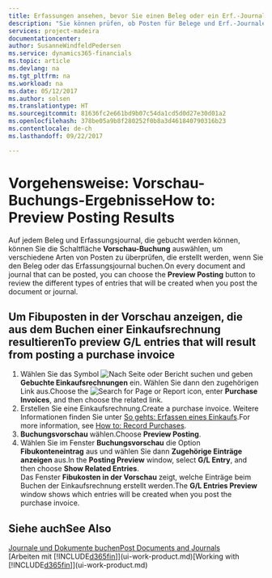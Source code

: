 ```yaml
---
title: Erfassungen ansehen, bevor Sie einen Beleg oder ein Erf.-Journal buchen | Microsoft Docs
description: "Sie können prüfen, ob Posten für Belege und Erf.-Journale fehlerfrei sind, bevor sie auf den Fibuposten buchen."
services: project-madeira
documentationcenter: 
author: SusanneWindfeldPedersen
ms.service: dynamics365-financials
ms.topic: article
ms.devlang: na
ms.tgt_pltfrm: na
ms.workload: na
ms.date: 05/12/2017
ms.author: solsen
ms.translationtype: HT
ms.sourcegitcommit: 81636fc2e661bd9b07c54da1cd5d0d27e30d01a2
ms.openlocfilehash: 378be05a9b8f280252f0b8a3d461840790316b23
ms.contentlocale: de-ch
ms.lasthandoff: 09/22/2017

---
```

# <a name="how-to-preview-posting-results"></a><span data-ttu-id="0c9c1-103">Vorgehensweise: Vorschau-Buchungs-Ergebnisse</span><span class="sxs-lookup"><span data-stu-id="0c9c1-103">How to: Preview Posting Results</span></span>
<span data-ttu-id="0c9c1-104">Auf jedem Beleg und Erfassungsjournal, die gebucht werden können, können Sie die Schaltfläche **Vorschau-Buchung** auswählen, um verschiedene Arten von Posten zu überprüfen, die erstellt werden, wenn Sie den Beleg oder das Erfassungsjournal buchen.</span><span class="sxs-lookup"><span data-stu-id="0c9c1-104">On every document and journal that can be posted, you can choose the **Preview Posting** button to review the different types of entries that will be created when you post the document or journal.</span></span>

## <a name="to-preview-gl-entries-that-will-result-from-posting-a-purchase-invoice"></a><span data-ttu-id="0c9c1-105">Um Fibuposten in der Vorschau anzeigen, die aus dem Buchen einer Einkaufsrechnung resultieren</span><span class="sxs-lookup"><span data-stu-id="0c9c1-105">To preview G/L entries that will result from posting a purchase invoice</span></span>
1. <span data-ttu-id="0c9c1-106">Wählen Sie das Symbol ![Nach Seite oder Bericht suchen](media/ui-search/search_small.png "Nach Seite oder Bericht suchen") und geben **Gebuchte Einkaufsrechnungen** ein. Wählen Sie dann den zugehörigen Link aus.</span><span class="sxs-lookup"><span data-stu-id="0c9c1-106">Choose the ![Search for Page or Report](media/ui-search/search_small.png "Search for Page or Report icon") icon, enter **Purchase Invoices**, and then choose the related link.</span></span>
2. <span data-ttu-id="0c9c1-107">Erstellen Sie eine Einkaufsrechnung.</span><span class="sxs-lookup"><span data-stu-id="0c9c1-107">Create a purchase invoice.</span></span> <span data-ttu-id="0c9c1-108">Weitere Informationen finden Sie unter [So gehts: Erfassen eines Einkaufs](purchasing-how-record-purchases.md).</span><span class="sxs-lookup"><span data-stu-id="0c9c1-108">For more information, see [How to: Record Purchases](purchasing-how-record-purchases.md).</span></span>
3. <span data-ttu-id="0c9c1-109">**Buchungsvorschau** wählen.</span><span class="sxs-lookup"><span data-stu-id="0c9c1-109">Choose **Preview Posting**.</span></span>
4. <span data-ttu-id="0c9c1-110">Wählen Sie im Fenster **Buchungsvorschau** die Option **Fibukonteneintrag** aus und wählen Sie dann **Zugehörige Einträge anzeigen** aus.</span><span class="sxs-lookup"><span data-stu-id="0c9c1-110">In the **Posting Preview** window, select **G/L Entry**, and then choose **Show Related Entries**.</span></span>  
   <span data-ttu-id="0c9c1-111">Das Fenster **Fibukosten in der Vorschau** zeigt, welche Einträge beim Buchen der Einkaufsrechnung erstellt werden.</span><span class="sxs-lookup"><span data-stu-id="0c9c1-111">The **G/L Entries Preview** window shows which entries will be created when you post the purchase invoice.</span></span>

## <a name="see-also"></a><span data-ttu-id="0c9c1-112">Siehe auch</span><span class="sxs-lookup"><span data-stu-id="0c9c1-112">See Also</span></span>
[<span data-ttu-id="0c9c1-113">Journale und Dokumente buchen</span><span class="sxs-lookup"><span data-stu-id="0c9c1-113">Post Documents and Journals</span></span>](ui-post-documents-journals.md)  
<span data-ttu-id="0c9c1-114">[Arbeiten mit [!INCLUDE[d365fin](includes/d365fin_md.md)]](ui-work-product.md)</span><span class="sxs-lookup"><span data-stu-id="0c9c1-114">[Working with [!INCLUDE[d365fin](includes/d365fin_md.md)]](ui-work-product.md)</span></span>


